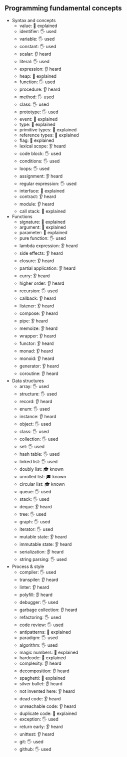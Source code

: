 ## Programming fundamental concepts

- Syntax and concepts
  - value: 🙋 explained
  - identifier: 🖐 used
  - variable: 🖐 used
  - constant: 🖐 used
  - scalar: 👂 heard
  - literal: 🖐 used
  - expression: 👂 heard
  - heap: 🙋 explained
  - function: 🖐 used
  - procedure: 👂 heard
  - method: 🖐 used
  - class: 🖐 used
  - prototype: 🖐 used
  - event: 🙋 explained
  - type: 🙋 explained
  - primitive types: 🙋 explained
  - reference types: 🙋 explained
  - flag: 🙋 explained
  - lexical scope: 👂 heard
  - code block: 🖐 used
  - conditions: 🖐 used
  - loops: 🖐 used
  - assignment: 👂 heard
  - regular expression: 🖐 used
  - interface: 🙋 explained
  - contract: 👂 heard
  - module: 👂 heard
  - call stack: 🙋 explained
- Functions
  - signature: 🙋 explained
  - argument: 🙋 explained
  - parameter: 🙋 explained
  - pure function: 🖐 used
  - lambda expression: 👂 heard
  - side effects: 👂 heard
  - closure: 👂 heard
  - partial application: 👂 heard
  - curry: 👂 heard
  - higher order: 👂 heard
  - recursion: 🖐 used
  - callback: 👂 heard
  - listener: 👂 heard
  - compose: 👂 heard
  - pipe: 👂 heard
  - memoize: 👂 heard
  - wrapper: 👂 heard
  - functor: 👂 heard
  - monad: 👂 heard
  - monoid: 👂 heard
  - generator: 👂 heard
  - coroutine: 👂 heard
- Data structures
  - array: 🖐 used
  - structure: 🖐 used
  - record: 👂 heard
  - enum: 🖐 used
  - instance: 👂 heard
  - object: 🖐 used
  - class: 🖐 used
  - collection: 🖐 used
  - set: 🖐 used
  - hash table: 🖐 used
  - linked list: 🖐 used
  - doubly list: 🎓 known
  - unrolled list: 🎓 known
  - circular list: 🎓 known
  - queue: 🖐 used
  - stack: 🖐 used
  - deque: 👂 heard
  - tree: 🖐 used
  - graph: 🖐 used
  - iterator: 🖐 used
  - mutable state: 👂 heard
  - immutable state: 👂 heard
  - serialization: 👂 heard
  - string parsing: 🖐 used
- Process & style
  - compiler: 🖐 used
  - transpiler: 👂 heard
  - linter: 👂 heard
  - polyfill: 👂 heard
  - debugger: 🖐 used
  - garbage collection: 👂 heard
  - refactoring: 🖐 used
  - code review: 🖐 used
  - antipatterns: 🙋 explained
  - paradigm: 🖐 used
  - algorithm: 🖐 used
  - magic numbers: 🙋 explained
  - hardcode: 🙋 explained
  - complexity: 👂 heard
  - decomposition: 👂 heard
  - spaghetti: 🙋 explained
  - silver bullet: 👂 heard
  - not invented here: 👂 heard
  - dead code: 👂 heard
  - unreachable code: 👂 heard
  - duplicate code: 🙋 explained
  - exception: 🖐 used
  - return early: 👂 heard
  - unittest: 👂 heard
  - git: 🖐 used
  - github: 🖐 used